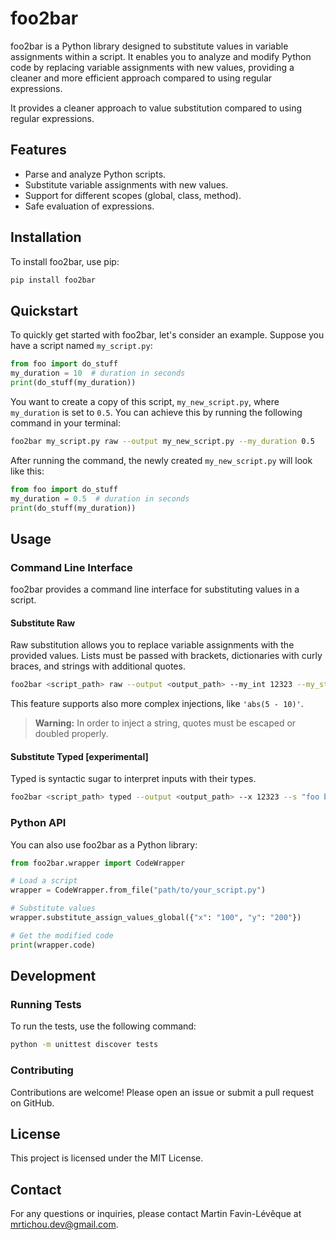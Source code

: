 # foo2bar
foo2bar is a Python library designed to substitute values in variable assignments within a script. It enables you to analyze and modify Python code by replacing variable assignments with new values, providing a cleaner and more efficient approach compared to using regular expressions.

It provides a cleaner approach to value substitution compared to using regular expressions.

## Features

- Parse and analyze Python scripts.
- Substitute variable assignments with new values.
- Support for different scopes (global, class, method).
- Safe evaluation of expressions.

## Installation

To install foo2bar, use pip:

```sh
pip install foo2bar
```

## Quickstart

To quickly get started with foo2bar, let's consider an example. Suppose you have a script named `my_script.py`:

```python
from foo import do_stuff
my_duration = 10  # duration in seconds
print(do_stuff(my_duration))
```

You want to create a copy of this script, `my_new_script.py`, where `my_duration` is set to `0.5`. You can achieve this by running the following command in your terminal:

```sh
foo2bar my_script.py raw --output my_new_script.py --my_duration 0.5
```

After running the command, the newly created `my_new_script.py` will look like this:

```python
from foo import do_stuff
my_duration = 0.5  # duration in seconds
print(do_stuff(my_duration))
```


## Usage

### Command Line Interface

foo2bar provides a command line interface for substituting values in a script.

#### Substitute Raw

Raw substitution allows you to replace variable assignments with the provided values. Lists must be passed with brackets, dictionaries with curly braces, and strings with additional quotes. 

```sh
foo2bar <script_path> raw --output <output_path> --my_int 12323 --my_str ''foo bar'' --my_list '[baz, bat]' --my_dict '{a: 2.35, b: None}' --my_none "None"
```

This feature supports also more complex injections, like `'abs(5 - 10)'`.

> **Warning:** In order to inject a string, quotes must be escaped or doubled properly.

#### Substitute Typed [experimental]

Typed is syntactic sugar to interpret inputs with their types. 

```sh
foo2bar <script_path> typed --output <output_path> --x 12323 --s "foo bar" --my_typed_list "baz" "bat"
```

### Python API

You can also use foo2bar as a Python library:

```py
from foo2bar.wrapper import CodeWrapper

# Load a script
wrapper = CodeWrapper.from_file("path/to/your_script.py")

# Substitute values
wrapper.substitute_assign_values_global({"x": "100", "y": "200"})

# Get the modified code
print(wrapper.code)
```

## Development

### Running Tests

To run the tests, use the following command:

```sh
python -m unittest discover tests
```

### Contributing

Contributions are welcome! Please open an issue or submit a pull request on GitHub.

## License

This project is licensed under the MIT License.

## Contact

For any questions or inquiries, please contact Martin Favin-Lévêque at [mrtichou.dev@gmail.com](mailto:mrtichou.dev@gmail.com).
